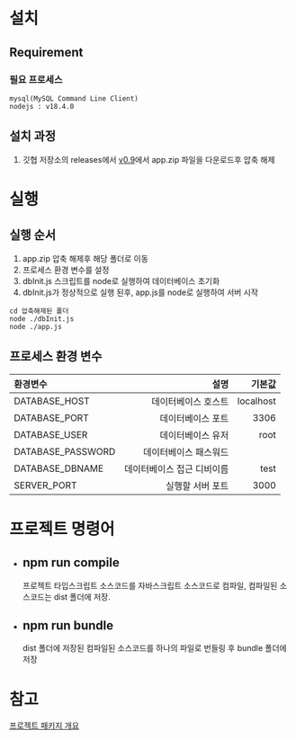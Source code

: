 # 설치
## Requirement
### 필요 프로세스
```
mysql(MySQL Command Line Client)
nodejs : v18.4.0
```
## 설치 과정
1. 깃협 저장소의 releases에서 [v0.9](https://github.com/DevSanso/MileageSerivce/releases/tag/v0.9)에서 app.zip 파일을 다운로드후 압축 해제 

# 실행
## 실행 순서
1. app.zip 압축 해제후 해당 폴더로 이동
2. 프로세스 환경 변수를 설정
3. dbInit.js 스크립트를 node로 실행하여 데이터베이스 초기화 
4. dbInit.js가 정상적으로 실행 된후, app.js를 node로 실행하여 서버 시작

```
cd 압축해제된 폴더
node ./dbInit.js
node ./app.js
```
## 프로세스 환경 변수
|환경변수 | 설명 | 기본값 |
| :----------- | --------: | ---------: |
|DATABASE_HOST|데이터베이스 호스트|localhost|
|DATABASE_PORT|데이터베이스 포트|3306|
|DATABASE_USER|데이터베이스 유저|root|
|DATABASE_PASSWORD|데이터베이스 패스워드||
|DATABASE_DBNAME|데이터베이스 접근 디비이름|test|
|SERVER_PORT|실행할 서버 포트|3000|





# 프로젝트 명령어
* ## npm run compile
   프로젝트 타입스크립트 소스코드를 자바스크립트 소스코드로 컴파일, 컴파일된 소스코드는 dist 폴더에 저장.

* ## npm run bundle
   dist 폴더에 저장된 컴파일된 소스코드를 하나의 파일로 번들링 후 bundle 폴더에 저장



  
  
# 참고
[프로젝트 패키지 개요](docs/project.md)








